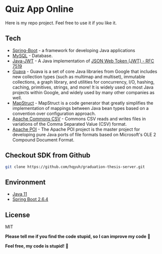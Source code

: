 # Quiz App Online

Here is my repo project. Feel free to use it if you like it.

## Tech 

- [Spring-Boot] - a framework for developing Java applications
- [MySQL] - Database.
- [Java-JWT] - A Java implementation of [JSON Web Token (JWT) - RFC 7519]
- [Guava] - Guava is a set of core Java libraries from Google that includes new collection types (such as multimap and multiset), immutable collections, a graph library, and utilities for concurrency, I/O, hashing, caching, primitives, strings, and more! It is widely used on most Java projects within Google, and widely used by many other companies as well.
- [MapStruct] - MapStruct is a code generator that greatly simplifies the implementation of mappings between Java bean types based on a convention over configuration approach.
- [Apache Commons CSV] - Commons CSV reads and writes files in variations of the Comma Separated Value (CSV) format.
- [Apache POI] - The Apache POI project is the master project for developing pure Java ports of file formats based on Microsoft's OLE 2 Compound Document Format.

## Checkout SDK from Github
```sh
git clone https://github.com/hqyuh/graduation-thesis-server.git
```

## Environment
- [Java 11]
- [Spring Boot 2.6.4]

## License 

MIT

**Please tell me if you find the code stupid, so I can improve my code** :hammer: 

**Feel free, my code is stupid!** :see_no_evil:


  [Spring-Boot]: <https://spring.io/>
  [MySQL]: <https://dev.mysql.com/doc/>
  [Java-JWT]: <https://github.com/auth0/java-jwt> 
  [Guava]: <https://github.com/google/guava>
  [MapStruct]: <https://mapstruct.org/>
  [Apache Commons CSV]: <https://commons.apache.org/proper/commons-csv/index.html>
  [Apache POI]: <https://poi.apache.org/components/>
  [JSON Web Token (JWT) - RFC 7519]: <https://datatracker.ietf.org/doc/html/rfc7519>
  [Java 11]: <https://www.oracle.com/java/technologies/javase/jdk11-archive-downloads.html>
  [Spring Boot 2.6.4]: <https://spring.io/blog/2022/02/24/spring-boot-2-6-4-available-now>

